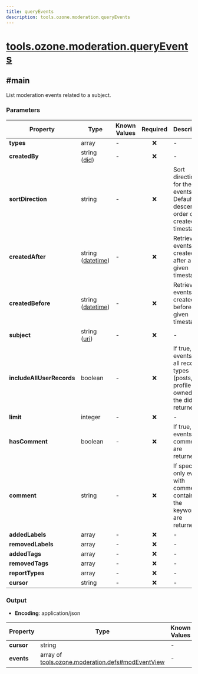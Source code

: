 ```yaml
---
title: queryEvents
description: tools.ozone.moderation.queryEvents
---
```


# [tools.ozone.moderation.queryEvents](https://github.com/myConsciousness/atproto.dart/blob/main/lexicons/tools/ozone/moderation/queryEvents.json)

## #main

List moderation events related to a subject.

### Parameters

| Property | Type | Known Values | Required | Description |
| --- | --- | --- | :---: | --- |
| **types** | array | - | ❌ | - |
| **createdBy** | string ([did](https://atproto.com/specs/did)) | - | ❌ | - |
| **sortDirection** | string | - | ❌ | Sort direction for the events. Defaults to descending order of created at timestamp. |
| **createdAfter** | string ([datetime](https://atproto.com/specs/lexicon#datetime)) | - | ❌ | Retrieve events created after a given timestamp |
| **createdBefore** | string ([datetime](https://atproto.com/specs/lexicon#datetime)) | - | ❌ | Retrieve events created before a given timestamp |
| **subject** | string ([uri](https://atproto.com/specs/lexicon#uri)) | - | ❌ | - |
| **includeAllUserRecords** | boolean | - | ❌ | If true, events on all record types (posts, lists, profile etc.) owned by the did are returned |
| **limit** | integer | - | ❌ | - |
| **hasComment** | boolean | - | ❌ | If true, only events with comments are returned |
| **comment** | string | - | ❌ | If specified, only events with comments containing the keyword are returned |
| **addedLabels** | array | - | ❌ | - |
| **removedLabels** | array | - | ❌ | - |
| **addedTags** | array | - | ❌ | - |
| **removedTags** | array | - | ❌ | - |
| **reportTypes** | array | - | ❌ | - |
| **cursor** | string | - | ❌ | - |

### Output

- **Encoding**: application/json

| Property | Type | Known Values | Required | Description |
| --- | --- | --- | :---: | --- |
| **cursor** | string | - | ❌ | - |
| **events** | array of [tools.ozone.moderation.defs#modEventView](../../../../lexicons/tools/ozone/moderation/defs.md#modeventview) | - | ✅ | - |
